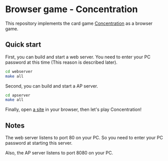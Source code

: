 # Browser game - Concentration

This repository implements the card game
[Concentration](https://en.wikipedia.org/wiki/Concentration_(card_game)) as a browser game.

## Quick start

First, you can build and start a web server.
You need to enter your PC password at this time (This reason is described later).

~~~bash
cd webserver
make all
~~~

Second, you can build and start a AP server.

~~~bash
cd apserver
make all
~~~

Finally, open [a site](http://localhost) in your browser, then let's play Concentration!

## Notes

The web server listens to port 80 on your PC.
So you need to enter your PC password at starting this server.

Also, the AP server listens to port 8080 on your PC.
